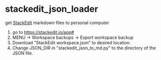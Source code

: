 # stackedit_json_loader
get [StackEdit](https://stackedit.io) markdown files to personal computer

1. go to https://stackedit.io/app#
2. MENU -> Workspace backups -> Export workspace backup
3. Download "StackEdit workspace.json" to desired location.
4. Change JSON_DIR in "stackedit_json_to_md.py" to the directory of the JSON file.
